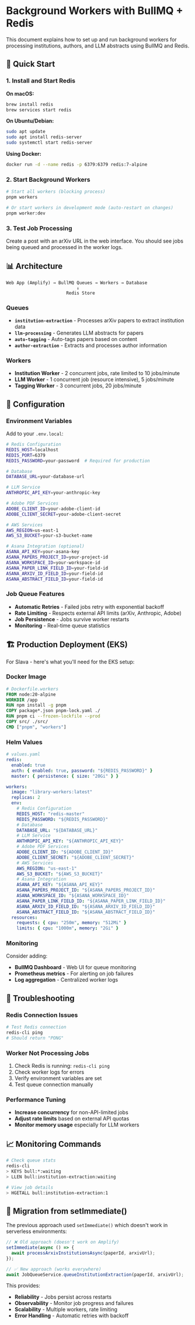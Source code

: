 # Background Workers with BullMQ + Redis

This document explains how to set up and run background workers for processing institutions, authors, and LLM abstracts using BullMQ and Redis.

## 🚀 Quick Start

### 1. Install and Start Redis

**On macOS:**

```bash
brew install redis
brew services start redis
```

**On Ubuntu/Debian:**

```bash
sudo apt update
sudo apt install redis-server
sudo systemctl start redis-server
```

**Using Docker:**

```bash
docker run -d --name redis -p 6379:6379 redis:7-alpine
```

### 2. Start Background Workers

```bash
# Start all workers (blocking process)
pnpm workers

# Or start workers in development mode (auto-restart on changes)
pnpm worker:dev
```

### 3. Test Job Processing

Create a post with an arXiv URL in the web interface. You should see jobs being queued and processed in the worker logs.

## 📊 Architecture

```
Web App (Amplify) → BullMQ Queues → Workers → Database
                           ↓
                       Redis Store
```

### Queues

- **`institution-extraction`** - Processes arXiv papers to extract institution data
- **`llm-processing`** - Generates LLM abstracts for papers
- **`auto-tagging`** - Auto-tags papers based on content
- **`author-extraction`** - Extracts and processes author information

### Workers

- **Institution Worker** - 2 concurrent jobs, rate limited to 10 jobs/minute
- **LLM Worker** - 1 concurrent job (resource intensive), 5 jobs/minute
- **Tagging Worker** - 3 concurrent jobs, 20 jobs/minute

## 🔧 Configuration

### Environment Variables

Add to your `.env.local`:

```bash
# Redis Configuration
REDIS_HOST=localhost
REDIS_PORT=6379
REDIS_PASSWORD=your-password  # Required for production

# Database
DATABASE_URL=your-database-url

# LLM Service
ANTHROPIC_API_KEY=your-anthropic-key

# Adobe PDF Services
ADOBE_CLIENT_ID=your-adobe-client-id
ADOBE_CLIENT_SECRET=your-adobe-client-secret

# AWS Services
AWS_REGION=us-east-1
AWS_S3_BUCKET=your-s3-bucket-name

# Asana Integration (optional)
ASANA_API_KEY=your-asana-key
ASANA_PAPERS_PROJECT_ID=your-project-id
ASANA_WORKSPACE_ID=your-workspace-id
ASANA_PAPER_LINK_FIELD_ID=your-field-id
ASANA_ARXIV_ID_FIELD_ID=your-field-id
ASANA_ABSTRACT_FIELD_ID=your-field-id
```

### Job Queue Features

- **Automatic Retries** - Failed jobs retry with exponential backoff
- **Rate Limiting** - Respects external API limits (arXiv, Anthropic, Adobe)
- **Job Persistence** - Jobs survive worker restarts
- **Monitoring** - Real-time queue statistics

## 🏗️ Production Deployment (EKS)

For Slava - here's what you'll need for the EKS setup:

### Docker Image

```dockerfile
# Dockerfile.workers
FROM node:20-alpine
WORKDIR /app
RUN npm install -g pnpm
COPY package*.json pnpm-lock.yaml ./
RUN pnpm ci --frozen-lockfile --prod
COPY src/ ./src/
CMD ["pnpm", "workers"]
```

### Helm Values

```yaml
# values.yaml
redis:
  enabled: true
  auth: { enabled: true, password: "${REDIS_PASSWORD}" }
  master: { persistence: { size: "20Gi" } }

workers:
  image: "library-workers:latest"
  replicas: 2
  env:
    # Redis Configuration
    REDIS_HOST: "redis-master"
    REDIS_PASSWORD: "${REDIS_PASSWORD}"
    # Database
    DATABASE_URL: "${DATABASE_URL}"
    # LLM Service
    ANTHROPIC_API_KEY: "${ANTHROPIC_API_KEY}"
    # Adobe PDF Services
    ADOBE_CLIENT_ID: "${ADOBE_CLIENT_ID}"
    ADOBE_CLIENT_SECRET: "${ADOBE_CLIENT_SECRET}"
    # AWS Services
    AWS_REGION: "us-east-1"
    AWS_S3_BUCKET: "${AWS_S3_BUCKET}"
    # Asana Integration
    ASANA_API_KEY: "${ASANA_API_KEY}"
    ASANA_PAPERS_PROJECT_ID: "${ASANA_PAPERS_PROJECT_ID}"
    ASANA_WORKSPACE_ID: "${ASANA_WORKSPACE_ID}"
    ASANA_PAPER_LINK_FIELD_ID: "${ASANA_PAPER_LINK_FIELD_ID}"
    ASANA_ARXIV_ID_FIELD_ID: "${ASANA_ARXIV_ID_FIELD_ID}"
    ASANA_ABSTRACT_FIELD_ID: "${ASANA_ABSTRACT_FIELD_ID}"
  resources:
    requests: { cpu: "250m", memory: "512Mi" }
    limits: { cpu: "1000m", memory: "2Gi" }
```

### Monitoring

Consider adding:

- **BullMQ Dashboard** - Web UI for queue monitoring
- **Prometheus metrics** - For alerting on job failures
- **Log aggregation** - Centralized worker logs

## 🐛 Troubleshooting

### Redis Connection Issues

```bash
# Test Redis connection
redis-cli ping
# Should return "PONG"
```

### Worker Not Processing Jobs

1. Check Redis is running: `redis-cli ping`
2. Check worker logs for errors
3. Verify environment variables are set
4. Test queue connection manually

### Performance Tuning

- **Increase concurrency** for non-API-limited jobs
- **Adjust rate limits** based on external API quotas
- **Monitor memory usage** especially for LLM workers

## 📈 Monitoring Commands

```bash
# Check queue stats
redis-cli
> KEYS bull:*:waiting
> LLEN bull:institution-extraction:waiting

# View job details
> HGETALL bull:institution-extraction:1
```

## 🔄 Migration from setImmediate()

The previous approach used `setImmediate()` which doesn't work in serverless environments:

```typescript
// ❌ Old approach (doesn't work on Amplify)
setImmediate(async () => {
  await processArxivInstitutionsAsync(paperId, arxivUrl);
});

// ✅ New approach (works everywhere)
await JobQueueService.queueInstitutionExtraction(paperId, arxivUrl);
```

This provides:

- **Reliability** - Jobs persist across restarts
- **Observability** - Monitor job progress and failures
- **Scalability** - Multiple workers, rate limiting
- **Error Handling** - Automatic retries with backoff
